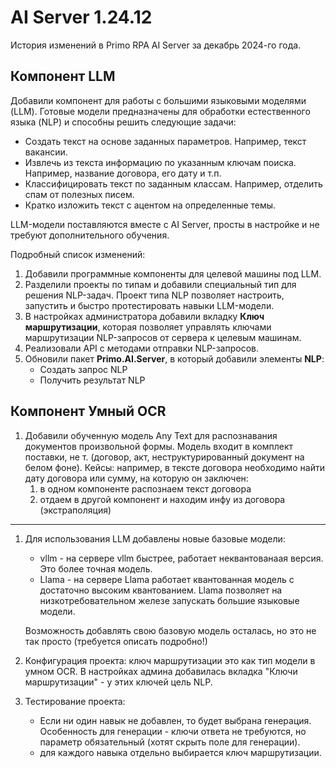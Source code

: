 # AI Server 1.24.12

История изменений в Primo RPA AI Server за декабрь 2024-го года.

## Компонент LLM
Добавили компонент для работы с большими языковыми моделями (LLM). Готовые модели предназначены для обработки естественного языка (NLP) и способны решить следующие задачи:
* Создать текст на основе заданных параметров. Например, текст вакансии.
* Извлечь из текста информацию по указанным ключам поиска. Например, название договора, его дату и т.п.
* Классифицировать текст по заданным классам. Например, отделить спам от полезных писем.
* Кратко изложить текст с ацентом на определенные темы.

LLM-модели поставляются вместе с AI Server, просты в настройке и не требуют дополнительного обучения. 

Подробный список изменений:
1. Добавили программные компоненты для целевой машины под LLM.
1. Разделили проекты по типам и добавили специальный тип для решения NLP-задач. Проект типа NLP позволяет настроить, запустить и быстро протестировать навыки LLM-модели.
1. В настройках администратора добавили вкладку **Ключ маршрутизации**, которая позволяет управлять ключами маршрутизации NLP-запросов от сервера к целевым машинам.
1. Реализовали API с методами отправки NLP-запросов.
1. Обновили пакет **Primo.AI.Server**, в который добавили элементы **NLP**:
   * Создать запрос NLP
   * Получить результат NLP
     

## Компонент Умный OCR

1. Добавили обученную модель Any Text для распознавания документов произвольной формы. Модель входит в комплект поставки, не т. (договор, акт, неструктурированный документ на белом фоне).
   Кейсы: например, в тексте договора необходимо найти дату договора или сумму, на которую он заключен:
   1. в одном компоненте распознаем текст договора
   2. отдаем в другой компонент и находим инфу из договора (экстраполяция)

-------

1. Для использования LLM добавлены новые базовые модели:
   * vllm - на сервере vllm быстрее, работает неквантованаая версия. Это более точная модель.
   * Llama - на сервере Llama работает квантованная модель с достаточно высоким квантованием. Llama позволяет на низкотребовательном железе запускать большие языковые модели.
  
   Возможность добавлять свою базовую модель осталась, но это не так просто (требуется описать подробно!)

1.  Конфигурация проекта: ключ маршрутизации это как тип модели в умном OCR. В настройках админа добавилась вкладка "Ключи маршрутизации" - у этих ключей цель NLP.
1. Тестирование проекта:
   * Если ни один навык не добавлен, то будет выбрана генерация. Особенность для генерации - ключи ответа не требуются, но параметр обязательный (хотят скрыть поле для генерации).
   * для каждого навыка отдельно выбирается ключ маршрутизации. 
